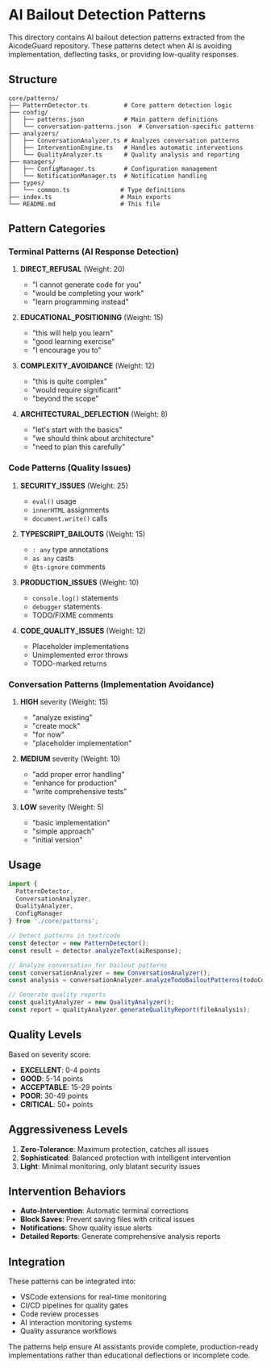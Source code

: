 # AI Bailout Detection Patterns

This directory contains AI bailout detection patterns extracted from the AicodeGuard repository. These patterns detect when AI is avoiding implementation, deflecting tasks, or providing low-quality responses.

## Structure

```
core/patterns/
├── PatternDetector.ts          # Core pattern detection logic
├── config/
│   ├── patterns.json           # Main pattern definitions
│   └── conversation-patterns.json  # Conversation-specific patterns
├── analyzers/
│   ├── ConversationAnalyzer.ts # Analyzes conversation patterns
│   ├── InterventionEngine.ts   # Handles automatic interventions
│   └── QualityAnalyzer.ts      # Quality analysis and reporting
├── managers/
│   ├── ConfigManager.ts        # Configuration management
│   └── NotificationManager.ts  # Notification handling
├── types/
│   └── common.ts              # Type definitions
├── index.ts                   # Main exports
└── README.md                  # This file
```

## Pattern Categories

### Terminal Patterns (AI Response Detection)

1. **DIRECT_REFUSAL** (Weight: 20)
   - "I cannot generate code for you"
   - "would be completing your work"
   - "learn programming instead"

2. **EDUCATIONAL_POSITIONING** (Weight: 15)
   - "this will help you learn"
   - "good learning exercise"
   - "I encourage you to"

3. **COMPLEXITY_AVOIDANCE** (Weight: 12)
   - "this is quite complex"
   - "would require significant"
   - "beyond the scope"

4. **ARCHITECTURAL_DEFLECTION** (Weight: 8)
   - "let's start with the basics"
   - "we should think about architecture"
   - "need to plan this carefully"

### Code Patterns (Quality Issues)

1. **SECURITY_ISSUES** (Weight: 25)
   - `eval()` usage
   - `innerHTML` assignments
   - `document.write()` calls

2. **TYPESCRIPT_BAILOUTS** (Weight: 15)
   - `: any` type annotations
   - `as any` casts
   - `@ts-ignore` comments

3. **PRODUCTION_ISSUES** (Weight: 10)
   - `console.log()` statements
   - `debugger` statements
   - TODO/FIXME comments

4. **CODE_QUALITY_ISSUES** (Weight: 12)
   - Placeholder implementations
   - Unimplemented error throws
   - TODO-marked returns

### Conversation Patterns (Implementation Avoidance)

1. **HIGH** severity (Weight: 15)
   - "analyze existing"
   - "create mock"
   - "for now"
   - "placeholder implementation"

2. **MEDIUM** severity (Weight: 10)
   - "add proper error handling"
   - "enhance for production"
   - "write comprehensive tests"

3. **LOW** severity (Weight: 5)
   - "basic implementation"
   - "simple approach"
   - "initial version"

## Usage

```typescript
import { 
  PatternDetector, 
  ConversationAnalyzer, 
  QualityAnalyzer,
  ConfigManager 
} from './core/patterns';

// Detect patterns in text/code
const detector = new PatternDetector();
const result = detector.analyzeText(aiResponse);

// Analyze conversation for bailout patterns
const conversationAnalyzer = new ConversationAnalyzer();
const analysis = conversationAnalyzer.analyzeTodoBailoutPatterns(todoContent);

// Generate quality reports
const qualityAnalyzer = new QualityAnalyzer();
const report = qualityAnalyzer.generateQualityReport(fileAnalysis);
```

## Quality Levels

Based on severity score:
- **EXCELLENT**: 0-4 points
- **GOOD**: 5-14 points  
- **ACCEPTABLE**: 15-29 points
- **POOR**: 30-49 points
- **CRITICAL**: 50+ points

## Aggressiveness Levels

1. **Zero-Tolerance**: Maximum protection, catches all issues
2. **Sophisticated**: Balanced protection with intelligent intervention
3. **Light**: Minimal monitoring, only blatant security issues

## Intervention Behaviors

- **Auto-Intervention**: Automatic terminal corrections
- **Block Saves**: Prevent saving files with critical issues
- **Notifications**: Show quality issue alerts
- **Detailed Reports**: Generate comprehensive analysis reports

## Integration

These patterns can be integrated into:
- VSCode extensions for real-time monitoring
- CI/CD pipelines for quality gates
- Code review processes
- AI interaction monitoring systems
- Quality assurance workflows

The patterns help ensure AI assistants provide complete, production-ready implementations rather than educational deflections or incomplete code.